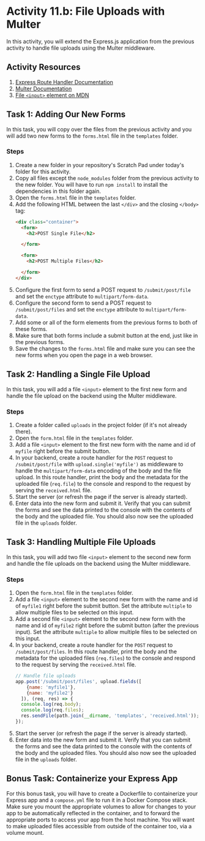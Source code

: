 # Activity 11.b: File Uploads with Multer

In this activity, you will extend the Express.js application from the previous activity to handle file uploads using the Multer middleware.

## Activity Resources

1. [Express Route Handler Documentation](https://expressjs.com/en/4x/api.html#app.METHOD)
2. [Multer Documentation](https://www.npmjs.com/package/multer)
3. [File `<input>` element on MDN](https://developer.mozilla.org/en-US/docs/Web/HTML/Element/input/file)


## Task 1: Adding Our New Forms

In this task, you will copy over the files from the previous activity and you will add two new forms to the `forms.html` file in the `templates` folder.

### Steps

1. Create a new folder in your repository's Scratch Pad under today's folder for this activity.
2. Copy all files except the `node_modules` folder from the previous activity to the new folder. You will have to run `npm install` to install the dependencies in this folder again.
3. Open the `forms.html` file in the `templates` folder.
4. Add the following HTML between the last `</div>` and the closing `</body>` tag:
    ```html
    <div class="container">
      <form>
        <h2>POST Single File</h2>

      </form>

      <form>
        <h2>POST Multiple Files</h2>

      </form>
    </div>
    ```
5. Configure the first form to send a POST request to `/submit/post/file` and set the `enctype` attribute to `multipart/form-data`.
6. Configure the second form to send a POST request to `/submit/post/files` and set the `enctype` attribute to `multipart/form-data`.
7. Add some or all of the form elements from the previous forms to both of these forms.
8. Make sure that both forms include a submit button at the end, just like in the previous forms.
9. Save the changes to the `forms.html` file and make sure you can see the new forms when you open the page in a web browser.


## Task 2: Handling a Single File Upload

In this task, you will add a file `<input>` element to the first new form and handle the file upload on the backend using the Multer middleware.

### Steps

1. Create a folder called `uploads` in the project folder (if it's not already there).
2. Open the `form.html` file in the `templates` folder.
3. Add a file `<input>` element to the first new form with the name and id of `myfile` right before the submit button.
4. In your backend, create a route handler for the `POST` request to `/submit/post/file` with `upload.single('myfile')` as middleware to handle the `multipart/form-data` encoding of the body and the file upload. In this route handler, print the body and the metadata for the uploaded file (`req.file`) to the console and respond to the request by serving the `received.html` file.
5. Start the server (or refresh the page if the server is already started).
6. Enter data into the new form and submit it. Verify that you can submit the forms and see the data printed to the console with the contents of the body and the uploaded file. You should also now see the uploaded file in the `uploads` folder.


## Task 3: Handling Multiple File Uploads

In this task, you will add two file `<input>` element to the second new form and handle the file uploads on the backend using the Multer middleware.

### Steps

1. Open the `form.html` file in the `templates` folder.
2. Add a file `<input>` element to the second new form with the name and id of `myfile1` right before the submit button. Set the attribute `multiple` to allow multiple files to be selected on this input.
3. Add a second file `<input>` element to the second new form with the name and id of `myfile2` right before the submit button (after the previous input). Set the attribute `multiple` to allow multiple files to be selected on this input.
4. In your backend, create a route handler for the `POST` request to `/submit/post/files`. In this route handler, print the body and the metadata for the uploaded files (`req.files`) to the console and respond to the request by serving the `received.html` file.
    ```js
    // Handle file uploads
    app.post('/submit/post/files', upload.fields([
        {name: 'myfile1'},
        {name: 'myfile2'}
      ]), (req, res) => {
      console.log(req.body);
      console.log(req.files);
      res.sendFile(path.join(__dirname, 'templates', 'received.html'));
    });
    ```
5. Start the server (or refresh the page if the server is already started).
6. Enter data into the new form and submit it. Verify that you can submit the forms and see the data printed to the console with the contents of the body and the uploaded files. You should also now see the uploaded file in the `uploads` folder.

## Bonus Task: Containerize your Express App

For this bonus task, you will have to create a Dockerfile to containerize your Express app and a `compose.yml` file to run it in a Docker Compose stack. Make sure you mount the appropriate volumes to allow for changes to your app to be automatically reflected in the container, and to forward the appropriate ports to access your app from the host machine. You will want to make uploaded files accessible from outside of the container too, via a volume mount.